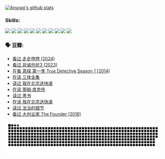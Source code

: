 
[![Anurag's github stats](https://github-readme-stats.vercel.app/api?username=w940853815)](https://github.com/anuraghazra/github-readme-stats)

### Skills:

<code><img height="32" src="https://cdn.jsdelivr.net/npm/simple-icons@v5/icons/python.svg"></code>
<code><img height="32" src="https://cdn.jsdelivr.net/npm/simple-icons@v5/icons/javascript.svg"></code>
<code><img height="32" src="https://cdn.jsdelivr.net/npm/simple-icons@v5/icons/django.svg"></code>
<code><img height="32" src="https://cdn.jsdelivr.net/npm/simple-icons@v5/icons/flask.svg"></code>
<code><img height="32" src="https://cdn.jsdelivr.net/npm/simple-icons@v5/icons/vuetify.svg"></code>
<code><img height="32" src="https://cdn.jsdelivr.net/npm/simple-icons@v5/icons/git.svg"></code>
<code><img height="32" src="https://cdn.jsdelivr.net/npm/simple-icons@v5/icons/docker.svg"></code>
<code><img height="32" src="https://cdn.jsdelivr.net/npm/simple-icons@v5/icons/postgresql.svg"></code>
<code><img height="32" src="https://cdn.jsdelivr.net/npm/simple-icons@v5/icons/elasticsearch.svg"></code>
<code><img height="32" src="https://cdn.jsdelivr.net/npm/simple-icons@v5/icons/macos.svg"></code>
<code><img height="32" src="https://cdn.jsdelivr.net/npm/simple-icons@v5/icons/linux.svg"></code>

### 🗣 豆瓣:

<!-- DOUBAN-ACTIVITIES:START -->
- [看过 走走停停‎ (2024)](https://www.douban.com/people/136069238/status/4684430230/?_i=24235332)
- [看过 非诚勿扰3‎ (2023)](https://www.douban.com/people/136069238/status/4676324100/?_i=24235333)
- [在看 真探 第一季 True Detective Season 1‎ (2014)](https://www.douban.com/people/136069238/status/4673382852/?_i=24235333)
- [在读 三体全集](https://www.douban.com/people/136069238/status/4672842521/?_i=24235333)
- [读过 我在北京送快递](https://www.douban.com/people/136069238/status/4672842036/?_i=24235333)
- [在读 蒂姆·库克传](https://www.douban.com/people/136069238/status/4663517053/?_i=24235333)
- [读过 黑书](https://www.douban.com/people/136069238/status/4663516022/?_i=24235333)
- [在读 我在北京送快递](https://www.douban.com/people/136069238/status/4658098365/?_i=24235333)
- [读过 法治的细节](https://www.douban.com/people/136069238/status/4657347558/?_i=24235333)
- [看过 大创业家 The Founder‎ (2016)](https://www.douban.com/people/136069238/status/4649667693/?_i=24235333)
<!-- DOUBAN-ACTIVITIES:END -->


![Snake animation](https://raw.githubusercontent.com/w940853815/w940853815/output/github-contribution-grid-snake.svg)

<!--
**w940853815/w940853815** is a ✨ _special_ ✨ repository because its `README.md` (this file) appears on your GitHub profile.

Here are some ideas to get you started:

- 🔭 I’m currently working on ...
- 🌱 I’m currently learning ...
- 👯 I’m looking to collaborate on ...
- 🤔 I’m looking for help with ...
- 💬 Ask me about ...
- 📫 How to reach me: ...
- 😄 Pronouns: ...
- ⚡ Fun fact: ...
-->
